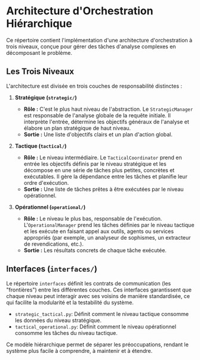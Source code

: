 # Architecture d'Orchestration Hiérarchique

Ce répertoire contient l'implémentation d'une architecture d'orchestration à trois niveaux, conçue pour gérer des tâches d'analyse complexes en décomposant le problème.

## Les Trois Niveaux

L'architecture est divisée en trois couches de responsabilité distinctes :

1.  **Stratégique (`strategic/`)**
    -   **Rôle :** C'est le plus haut niveau de l'abstraction. Le `StrategicManager` est responsable de l'analyse globale de la requête initiale. Il interprète l'entrée, détermine les objectifs généraux de l'analyse et élabore un plan stratégique de haut niveau.
    -   **Sortie :** Une liste d'objectifs clairs et un plan d'action global.

2.  **Tactique (`tactical/`)**
    -   **Rôle :** Le niveau intermédiaire. Le `TacticalCoordinator` prend en entrée les objectifs définis par le niveau stratégique et les décompose en une série de tâches plus petites, concrètes et exécutables. Il gère la dépendance entre les tâches et planifie leur ordre d'exécution.
    -   **Sortie :** Une liste de tâches prêtes à être exécutées par le niveau opérationnel.

3.  **Opérationnel (`operational/`)**
    -   **Rôle :** Le niveau le plus bas, responsable de l'exécution. L'`OperationalManager` prend les tâches définies par le niveau tactique et les exécute en faisant appel aux outils, agents ou services appropriés (par exemple, un analyseur de sophismes, un extracteur de revendications, etc.).
    -   **Sortie :** Les résultats concrets de chaque tâche exécutée.

## Interfaces (`interfaces/`)

Le répertoire `interfaces` définit les contrats de communication (les "frontières") entre les différentes couches. Ces interfaces garantissent que chaque niveau peut interagir avec ses voisins de manière standardisée, ce qui facilite la modularité et la testabilité du système.

-   `strategic_tactical.py`: Définit comment le niveau tactique consomme les données du niveau stratégique.
-   `tactical_operational.py`: Définit comment le niveau opérationnel consomme les tâches du niveau tactique.

Ce modèle hiérarchique permet de séparer les préoccupations, rendant le système plus facile à comprendre, à maintenir et à étendre.